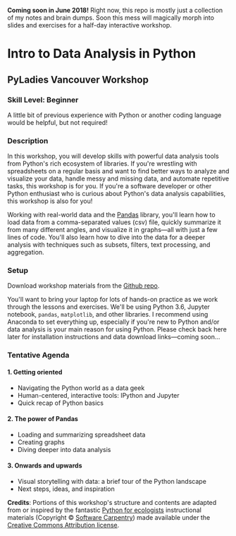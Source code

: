 **Coming soon in June 2018!** Right now, this repo is mostly just a collection of my notes and brain dumps. Soon this mess will magically morph into slides and exercises for a half-day interactive workshop.

# Intro to Data Analysis in Python
## PyLadies Vancouver Workshop

### Skill Level: Beginner
A little bit of previous experience with Python or another coding language would be helpful, but not required!

### Description

In this workshop, you will develop skills with powerful data analysis tools from Python's rich ecosystem of libraries. If you're wrestling with spreadsheets on a regular basis and want to find better ways to analyze and visualize your data, handle messy and missing data, and automate repetitive tasks, this workshop is for you. If you're a software developer or other Python enthusiast who is curious about Python's data analysis capabilities, this workshop is also for you!

Working with real-world data and the [Pandas](https://pandas.pydata.org/) library, you'll learn how to load data from a comma-separated values (csv) file, quickly summarize it from many different angles, and visualize it in graphs&mdash;all with just a few lines of code. You'll also learn how to dive into the data for a deeper analysis with techniques such as subsets, filters, text processing, and aggregation.

### Setup

Download workshop materials from the [Github repo](https://github.com/jenfly/pydata-intro-workshop).

You'll want to bring your laptop for lots of hands-on practice as we work through the lessons and exercises. We'll be using Python 3.6, Jupyter notebook, `pandas`, `matplotlib`, and other libraries. I recommend using Anaconda to set everything up, especially if you're new to Python and/or data analysis is your main reason for using Python. Please check back here later for installation instructions and data download links&mdash;coming soon...

### Tentative Agenda

#### 1. Getting oriented

- Navigating the Python world as a data geek
- Human-centered, interactive tools: IPython and Jupyter
- Quick recap of Python basics

#### 2. The power of Pandas

- Loading and summarizing spreadsheet data
- Creating graphs
- Diving deeper into data analysis

#### 3. Onwards and upwards

- Visual storytelling with data: a brief tour of the Python landscape
- Next steps, ideas, and inspiration

**Credits**: Portions of this workshop's structure and contents are adapted from or inspired by the fantastic [Python for ecologists](http://www.datacarpentry.org/python-ecology-lesson/) instructional materials (Copyright © [Software Carpentry](http://software-carpentry.org/)) made available under the [Creative Commons Attribution license](https://creativecommons.org/licenses/by/4.0/).

